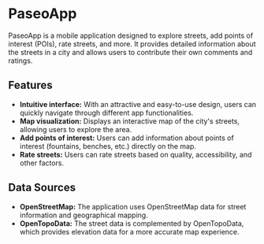 # PaseoApp
PaseoApp is a mobile application designed to explore streets, add points of interest (POIs), rate streets, and more. It provides detailed information about the streets in a city and allows users to contribute their own comments and ratings.

## Features
- **Intuitive interface:** With an attractive and easy-to-use design, users can quickly navigate through different app functionalities.
- **Map visualization:** Displays an interactive map of the city's streets, allowing users to explore the area.
- **Add points of interest:** Users can add information about points of interest (fountains, benches, etc.) directly on the map.
- **Rate streets:** Users can rate streets based on quality, accessibility, and other factors.

## Data Sources
- **OpenStreetMap:** The application uses OpenStreetMap data for street information and geographical mapping.
- **OpenTopoData:** The street data is complemented by OpenTopoData, which provides elevation data for a more accurate map experience.

